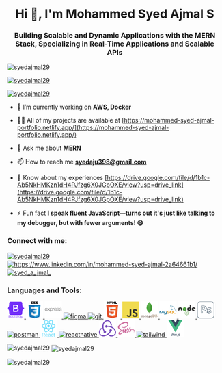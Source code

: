 <h1 align="center">Hi 👋, I'm Mohammed Syed Ajmal S</h1>
<h3 align="center">Building Scalable and Dynamic Applications with the MERN Stack, Specializing in Real-Time Applications and Scalable APIs</h3>

<p align="left"> <img src="https://komarev.com/ghpvc/?username=syedajmal29&label=Profile%20views&color=0e75b6&style=flat" alt="syedajmal29" /> </p>

<p align="left"> <a href="https://github.com/ryo-ma/github-profile-trophy"><img src="https://github-profile-trophy.vercel.app/?username=syedajmal29" alt="syedajmal29" /></a> </p>

<p align="left"> <a href="https://twitter.com/syedajmal29" target="blank"><img src="https://img.shields.io/twitter/follow/syedajmal29?logo=twitter&style=for-the-badge" alt="syedajmal29" /></a> </p>

- 🔭 I’m currently working on **AWS, Docker**

- 👨‍💻 All of my projects are available at [https://mohammed-syed-ajmal-portfolio.netlify.app/](https://mohammed-syed-ajmal-portfolio.netlify.app/)

- 💬 Ask me about **MERN**

- 📫 How to reach me **syedaju398@gmail.com**

- 📄 Know about my experiences [https://drive.google.com/file/d/1b1c-Ab5NkHMKzn1dH4PJfzg6X0JGpOXE/view?usp=drive_link](https://drive.google.com/file/d/1b1c-Ab5NkHMKzn1dH4PJfzg6X0JGpOXE/view?usp=drive_link)

- ⚡ Fun fact **I speak fluent JavaScript—turns out it's just like talking to my debugger, but with fewer arguments! 😄**

<h3 align="left">Connect with me:</h3>
<p align="left">
<a href="https://twitter.com/syedajmal29" target="blank"><img align="center" src="https://raw.githubusercontent.com/rahuldkjain/github-profile-readme-generator/master/src/images/icons/Social/twitter.svg" alt="syedajmal29" height="30" width="40" /></a>
<a href="https://linkedin.com/in/https://www.linkedin.com/in/mohammed-syed-ajmal-2a64661b1/" target="blank"><img align="center" src="https://raw.githubusercontent.com/rahuldkjain/github-profile-readme-generator/master/src/images/icons/Social/linked-in-alt.svg" alt="https://www.linkedin.com/in/mohammed-syed-ajmal-2a64661b1/" height="30" width="40" /></a>
<a href="https://instagram.com/syed_a_jmal_" target="blank"><img align="center" src="https://raw.githubusercontent.com/rahuldkjain/github-profile-readme-generator/master/src/images/icons/Social/instagram.svg" alt="syed_a_jmal_" height="30" width="40" /></a>
</p>

<h3 align="left">Languages and Tools:</h3>
<p align="left"> <a href="https://getbootstrap.com" target="_blank" rel="noreferrer"> <img src="https://raw.githubusercontent.com/devicons/devicon/master/icons/bootstrap/bootstrap-plain-wordmark.svg" alt="bootstrap" width="40" height="40"/> </a> <a href="https://www.w3schools.com/css/" target="_blank" rel="noreferrer"> <img src="https://raw.githubusercontent.com/devicons/devicon/master/icons/css3/css3-original-wordmark.svg" alt="css3" width="40" height="40"/> </a> <a href="https://expressjs.com" target="_blank" rel="noreferrer"> <img src="https://raw.githubusercontent.com/devicons/devicon/master/icons/express/express-original-wordmark.svg" alt="express" width="40" height="40"/> </a> <a href="https://www.figma.com/" target="_blank" rel="noreferrer"> <img src="https://www.vectorlogo.zone/logos/figma/figma-icon.svg" alt="figma" width="40" height="40"/> </a> <a href="https://git-scm.com/" target="_blank" rel="noreferrer"> <img src="https://www.vectorlogo.zone/logos/git-scm/git-scm-icon.svg" alt="git" width="40" height="40"/> </a> <a href="https://www.w3.org/html/" target="_blank" rel="noreferrer"> <img src="https://raw.githubusercontent.com/devicons/devicon/master/icons/html5/html5-original-wordmark.svg" alt="html5" width="40" height="40"/> </a> <a href="https://developer.mozilla.org/en-US/docs/Web/JavaScript" target="_blank" rel="noreferrer"> <img src="https://raw.githubusercontent.com/devicons/devicon/master/icons/javascript/javascript-original.svg" alt="javascript" width="40" height="40"/> </a> <a href="https://www.mongodb.com/" target="_blank" rel="noreferrer"> <img src="https://raw.githubusercontent.com/devicons/devicon/master/icons/mongodb/mongodb-original-wordmark.svg" alt="mongodb" width="40" height="40"/> </a> <a href="https://www.mysql.com/" target="_blank" rel="noreferrer"> <img src="https://raw.githubusercontent.com/devicons/devicon/master/icons/mysql/mysql-original-wordmark.svg" alt="mysql" width="40" height="40"/> </a> <a href="https://nodejs.org" target="_blank" rel="noreferrer"> <img src="https://raw.githubusercontent.com/devicons/devicon/master/icons/nodejs/nodejs-original-wordmark.svg" alt="nodejs" width="40" height="40"/> </a> <a href="https://www.photoshop.com/en" target="_blank" rel="noreferrer"> <img src="https://raw.githubusercontent.com/devicons/devicon/master/icons/photoshop/photoshop-line.svg" alt="photoshop" width="40" height="40"/> </a> <a href="https://postman.com" target="_blank" rel="noreferrer"> <img src="https://www.vectorlogo.zone/logos/getpostman/getpostman-icon.svg" alt="postman" width="40" height="40"/> </a> <a href="https://reactjs.org/" target="_blank" rel="noreferrer"> <img src="https://raw.githubusercontent.com/devicons/devicon/master/icons/react/react-original-wordmark.svg" alt="react" width="40" height="40"/> </a> <a href="https://reactnative.dev/" target="_blank" rel="noreferrer"> <img src="https://reactnative.dev/img/header_logo.svg" alt="reactnative" width="40" height="40"/> </a> <a href="https://redux.js.org" target="_blank" rel="noreferrer"> <img src="https://raw.githubusercontent.com/devicons/devicon/master/icons/redux/redux-original.svg" alt="redux" width="40" height="40"/> </a> <a href="https://sass-lang.com" target="_blank" rel="noreferrer"> <img src="https://raw.githubusercontent.com/devicons/devicon/master/icons/sass/sass-original.svg" alt="sass" width="40" height="40"/> </a> <a href="https://tailwindcss.com/" target="_blank" rel="noreferrer"> <img src="https://www.vectorlogo.zone/logos/tailwindcss/tailwindcss-icon.svg" alt="tailwind" width="40" height="40"/> </a> <a href="https://vuejs.org/" target="_blank" rel="noreferrer"> <img src="https://raw.githubusercontent.com/devicons/devicon/master/icons/vuejs/vuejs-original-wordmark.svg" alt="vuejs" width="40" height="40"/> </a> </p>

<p><img align="left" src="https://github-readme-stats.vercel.app/api/top-langs?username=syedajmal29&show_icons=true&locale=en&layout=compact" alt="syedajmal29" /></p>

<p>&nbsp;<img align="center" src="https://github-readme-stats.vercel.app/api?username=syedajmal29&show_icons=true&locale=en" alt="syedajmal29" /></p>

<p><img align="center" src="https://github-readme-streak-stats.herokuapp.com/?user=syedajmal29&" alt="syedajmal29" /></p>
